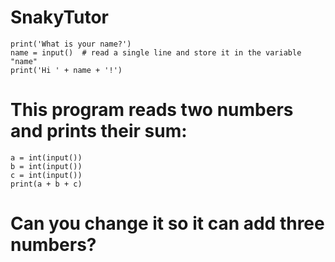 # SnakyTutor

```phyton
print('What is your name?')
name = input()  # read a single line and store it in the variable "name"
print('Hi ' + name + '!')
```
# This program reads two numbers and prints their sum:
```phyton
a = int(input())
b = int(input())
c = int(input())
print(a + b + c)
```
# Can you change it so it can add three numbers?
